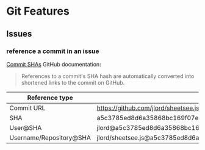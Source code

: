 # Git Features

## Issues

### reference a commit in an issue

[Commit SHAs](https://docs.github.com/en/get-started/writing-on-github/working-with-advanced-formatting/autolinked-references-and-urls#commit-shas) GitHub documentation:

> References to a commit's SHA hash are automatically converted into shortened links to the commit on GitHub.

| Reference type          | Raw reference                                                                        | Short link                |
| ----------------------- | ------------------------------------------------------------------------------------ | ------------------------- |
| Commit URL              | https://github.com/jlord/sheetsee.js/commit/a5c3785ed8d6a35868bc169f07e40e889087fd2e | a5c3785                   |
| SHA                     | a5c3785ed8d6a35868bc169f07e40e889087fd2e                                             | a5c3785                   |
| User@SHA                | jlord@a5c3785ed8d6a35868bc169f07e40e889087fd2e                                       | jlord@a5c3785             |
| Username/Repository@SHA | jlord/sheetsee.js@a5c3785ed8d6a35868bc169f07e40e889087fd2e                           | jlord/sheetsee.js@a5c3785 |
